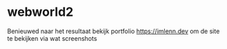 # webworld2

Benieuwed naar het resultaat bekijk portfolio https://imlenn.dev om de site te bekijken via wat screenshots
